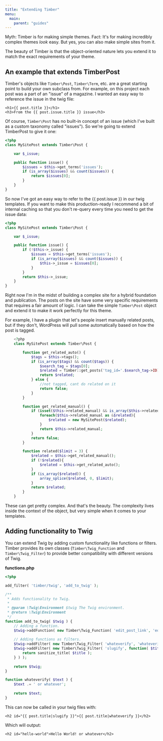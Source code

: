```yaml
---
title: "Extending Timber"
menu:
  main:
    parent: "guides"
---
```


Myth: Timber is for making simple themes. Fact: It's for making incredibly complex themes _look_ easy. But yes, you can also make simple sites from it.

The beauty of Timber is that the object-oriented nature lets you extend it to match the exact requirements of your theme.

## An example that extends TimberPost

Timber's objects like `Timber\Post`, `Timber\Term`, etc. are a great starting point to build your own subclass from. For example, on this project each post was a part of an "issue" of a magazine. I wanted an easy way to reference the issue in the twig file:


```twig
<h1>{{ post.title }}</h1>
<h3>From the {{ post.issue.title }} issue</h3>
```

Of course, `Timber\Post` has no built-in concept of an issue (which I've built as a custom taxonomy called "issues"). So we're going to extend TimberPost to give it one:

```php
<?php
class MySitePost extends Timber\Post {

	var $_issue;

	public function issue() {
		$issues = $this->get_terms('issues');
		if (is_array($issues) && count($issues)) {
			return $issues[0];
		}
	}
}
```

So now I've got an easy way to refer to the {{ post.issue }} in our twig templates. If you want to make this production-ready I recommend a bit of internal caching so that you don't re-query every time you need to get the
issue data:

```php
<?php
class MySitePost extends Timber\Post {

	var $_issue;

	public function issue() {
		if (!$this->_issue) {
			$issues = $this->get_terms('issues');
			if (is_array($issues) && count($issues)) {
				$this->_issue = $issues[0];
			}
		}
		return $this->_issue;
	}
}
```

Right now I'm in the midst of building a complex site for a hybrid foundation and publication. The posts on the site have some very specific requirements that requires a fair amount of logic. I can take the simple `Timber\Post` object and extend it to make it work perfectly for this theme.

For example, I have a plugin that let's people insert manually related posts, but if they don't, WordPress will pull some automatically based on how the post is tagged.

```php
	<?php
	class MySitePost extends Timber\Post {

		function get_related_auto() {
			$tags = $this->tags();
			if (is_array($tags) && count($tags)) {
				$search_tag = $tags[0];
				$related = Timber::get_posts('tag_id='.$search_tag->ID);
				return $related;
			} else {
				//not tagged, cant do related on it
				return false;
			}
		}

		function get_related_manual() {
			if (isset($this->related_manual) && is_array($this->related_manual)){
				foreach($this->related_manual as &$related){
					$related = new MySitePost($related);
				}
				return $this->related_manual;
			}
			return false;
		}

		function related($limit = 3) {
			$related = $this->get_related_manual();
			if (!$related){
				$related = $this->get_related_auto();
			}
			if (is_array($related)) {
				array_splice($related, 0, $limit);
			}
			return $related;
		}
	}
```

These can get pretty complex. And that's the beauty. The complexity lives inside the context of the object, but very simple when it comes to your templates.

## Adding functionality to Twig

You can extend Twig by adding custom functionality like functions or filters. Timber provides its own classes (`Timber\Twig_Function` and `Timber\Twig_Filter`) to provide better compatibility with different versions of Twig.

**functions.php**

```php
<?php

add_filter( 'timber/twig', 'add_to_twig' );

/**
 * Adds functionality to Twig.
 * 
 * @param \Twig\Environment $twig The Twig environment.
 * @return \Twig\Environment
 */
function add_to_twig( $twig ) {
    // Adding a function.
    $twig->addFunction( new Timber\Twig_Function( 'edit_post_link', 'edit_post_link' ) );
    
    // Adding functions as filters.
    $twig->addFilter( new Timber\Twig_Filter( 'whateverify', 'whateverify' ) );
    $twig->addFilter( new Timber\Twig_Filter( 'slugify', function( $title ) {
        return sanitize_title( $title );
    } ) );
    
    return $twig;
}

function whateverify( $text ) {
    $text .= ' or whatever';
    
    return $text;
}
```

This can now be called in your twig files with:

```twig
<h2 id="{{ post.title|slugify }}">{{ post.title|whateverify }}</h2>
```

Which will output:

```twig
<h2 id="hello-world">Hello World! or whatever</h2>
```
